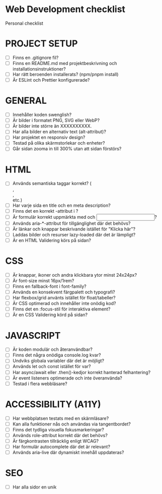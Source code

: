 # Web Development checklist
Personal checklist

# PROJECT SETUP
- [ ] Finns en .gitignore fil?
- [ ] Finns en README.md med projektbeskrivning och installationsinstruktioner?
- [ ] Har rätt beroenden installerats? (npm/pnpm install)
- [ ] Är ESLint och Prettier konfigurerade?

# GENERAL
- [ ] Innehåller koden swenglish?
- [ ] Är bilder i formatet PNG, SVG eller WebP?
- [ ] Är bilder inte större än XXXXXXXXXX.
- [ ] Har alla bilder en alternativ text (alt-attribut)?
- [ ] Har projektet en responsiv design?
- [ ] Testad på olika skärmstorlekar och enheter?
- [ ] Går sidan zooma in till 300% utan att sidan förstörs?

# HTML
- [ ] Används semantiska taggar korrekt? (<article>, <section>, <nav> etc.)
- [ ] Har varje sida en title och en meta description?
- [ ] Finns det en korrekt <lang>-attribut i <html>?
- [ ] Är formulär korrekt uppmärkta med <label> och <input>?
- [ ] Används aria-*-attribut för tillgänglighet där det behövs?
- [ ] Är länkar och knappar beskrivande istället för "Klicka här"?
- [ ] Laddas bilder och resurser lazy-loaded där det är lämpligt?
- [ ] Är en HTML Validering körs på sidan?

# CSS
- [ ] Är knappar, ikoner och andra klickbara ytor minst 24x24px?
- [ ] Är font-size minst 16px/1rem?
- [ ] Finns en fallback-font i font-family?
- [ ] Används en konsekvent färgpalett och typografi?
- [ ] Har flexbox/grid använts istället för float/tabeller?
- [ ] Är CSS optimerad och innehåller inte onödig kod?
- [ ] Finns det en :focus-stil för interaktiva element?
- [ ] Är en CSS Validering körd på sidan?

# JAVASCRIPT
- [ ]  Är koden modulär och återanvändbar?
- [ ]  Finns det några onödiga console.log kvar?
- [ ]  Undviks globala variabler där det är möjligt?
- [ ]  Används let och const istället för var?
- [ ]  Har async/await eller .then()-kedjor korrekt hanterad felhantering?
- [ ]  Är event listeners optimerade och inte överanvända?
- [ ]  Testad i flera webbläsare?

# ACCESSIBILITY (A11Y)
 - [ ] Har webbplatsen testats med en skärmläsare?
 - [ ] Kan alla funktioner nås och användas via tangentbordet?
 - [ ] Finns det tydliga visuella fokusmarkeringar?
 - [ ] Används role-attribut korrekt där det behövs?
 - [ ] Är färgkontrasten tillräcklig enligt WCAG?
 - [ ] Har formulär autocomplete där det är relevant?
 - [ ] Används aria-live där dynamiskt innehåll uppdateras?
 
# SEO
 - [ ] Har alla sidor en unik <title> och <meta description>?
 - [ ] Finns robots.txt och en korrekt sitemap.xml?
 - [ ] Har bilder beskrivande filnamn och alt-attribut?
 - [ ] Används korrekta rubriknivåer (h1 → h6) utan att hoppa över nivåer?
 - [ ] Är URL:er läsbara och fria från onödiga parametrar?
 - [ ] Finns det strukturerad data (schema.org)?

# PERFORMANCE
 - [ ] Är CSS och JavaScript minifierade?
 - [ ] Finns det en cache-control-policy för statiska resurser?
 - [ ] Har font-display: swap använts för att förhindra FOUT/FOIT?
 - [ ] Finns det någon onödig render-blocking JavaScript eller CSS?
 - [ ] Är webbplatsen testad i Lighthouse och PageSpeed Insights?

# SECURITY
 - [ ] Används HTTPS?
 - [ ] Är användardata korrekt validerad både på klient och server?
 - [ ] Undviks inline-JavaScript och onödiga eval()-anrop?
 - [ ] Finns det Content Security Policy (CSP) inställd?
 - [ ] Är tredjepartsbibliotek uppdaterade och utan kända sårbarheter?

# TESTING & DEBUGGING
 - [ ] Har enhetstester/skärmdumpstester implementerats?
 - [ ] Har koden testats i olika webbläsare? (Chrome, Firefox, Edge, Safari)
 - [ ] Är alla formulärfält validerade och hanterar felmeddelanden korrekt?
 - [ ] Har Lighthouse, WebPageTest eller andra verktyg använts för att analysera prestanda och tillgänglighet?
 - [ ] Har 404- och 500-sidor testats och fungerar korrekt?

# USER EXPERIENCE (UX)
 - [ ] Är laddningstider acceptabla (<2s på mobila enheter)?
 - [ ] Finns det en tydlig "call to action" där det behövs?
 - [ ] Är interaktionsanimationer subtila och inte distraherande?
 - [ ] Har användartester genomförts?
 - [ ] Är formulärfält och knappar tillräckligt stora för touch-enheter?
